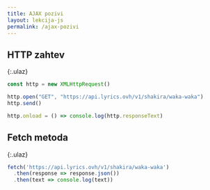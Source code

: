 ```yaml
---
title: AJAX pozivi
layout: lekcija-js
permalink: /ajax-pozivi
---
```


## HTTP zahtev

{:.ulaz}
```js
const http = new XMLHttpRequest()

http.open("GET", "https://api.lyrics.ovh/v1/shakira/waka-waka")
http.send()

http.onload = () => console.log(http.responseText)
```

## Fetch metoda

{:.ulaz}
```js
fetch('https://api.lyrics.ovh/v1/shakira/waka-waka')
  .then(response => response.json())
  .then(text => console.log(text))
```
